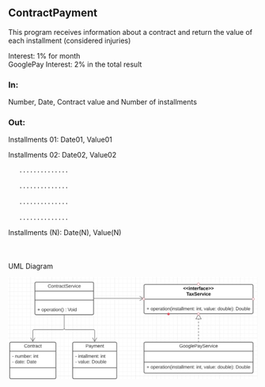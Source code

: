 ## ContractPayment
This program receives information about a contract and return the value of each installment (considered injuries)

Interest: 1% for month <br />
GooglePay Interest: 2% in the total result

### In: 

Number, Date, Contract value and Number of installments 

### Out: 

Installments 01: Date01, Value01

Installments 02: Date02, Value02

       ..............
       
       ..............
       
       ..............
       
       ..............
    
Installments (N): Date(N), Value(N)
<br /><br /><br /><br />
UML Diagram

![question]( https://github.com/leoabrantes/ContractPayment/blob/main/UML.jpg)
